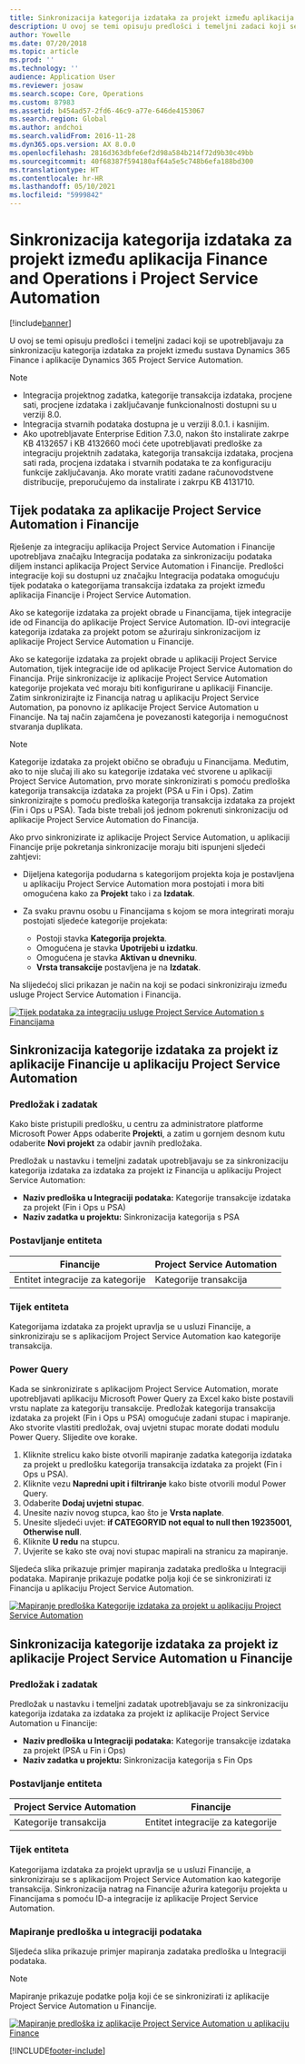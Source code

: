 ```yaml
---
title: Sinkronizacija kategorija izdataka za projekt između aplikacija Finance and Operations i Project Service Automation
description: U ovoj se temi opisuju predlošci i temeljni zadaci koji se upotrebljavaju za sinkronizaciju kategorija izdataka za projekt između sustava Microsoft Dynamics 365 Finance i aplikacije Dynamics 365 Project Service Automation.
author: Yowelle
ms.date: 07/20/2018
ms.topic: article
ms.prod: ''
ms.technology: ''
audience: Application User
ms.reviewer: josaw
ms.search.scope: Core, Operations
ms.custom: 87983
ms.assetid: b454ad57-2fd6-46c9-a77e-646de4153067
ms.search.region: Global
ms.author: andchoi
ms.search.validFrom: 2016-11-28
ms.dyn365.ops.version: AX 8.0.0
ms.openlocfilehash: 2816d363dbfe6ef2d98a584b214f72d9b30c49bb
ms.sourcegitcommit: 40f68387f594180af64a5e5c748b6efa188bd300
ms.translationtype: HT
ms.contentlocale: hr-HR
ms.lasthandoff: 05/10/2021
ms.locfileid: "5999842"
---
```

# <a name="synchronize-project-expense-categories-between-finance-and-operations-and-project-service-automation"></a>Sinkronizacija kategorija izdataka za projekt između aplikacija Finance and Operations i Project Service Automation

[!include[banner](../includes/banner.md)]

U ovoj se temi opisuju predlošci i temeljni zadaci koji se upotrebljavaju za sinkronizaciju kategorija izdataka za projekt između sustava Dynamics 365 Finance i aplikacije Dynamics 365 Project Service Automation.

> [!NOTE]
> - Integracija projektnog zadatka, kategorije transakcija izdataka, procjene sati, procjene izdataka i zaključavanje funkcionalnosti dostupni su u verziji 8.0.
> - Integracija stvarnih podataka dostupna je u verziji 8.0.1. i kasnijim.
> - Ako upotrebljavate Enterprise Edition 7.3.0, nakon što instalirate zakrpe KB 4132657 i KB 4132660 moći ćete upotrebljavati predloške za integraciju projektnih zadataka, kategorija transakcija izdataka, procjena sati rada, procjena izdataka i stvarnih podataka te za konfiguraciju funkcije zaključavanja. Ako morate vratiti zadane računovodstvene distribucije, preporučujemo da instalirate i zakrpu KB 4131710.

## <a name="data-flow-for-project-service-automation-and-finance"></a>Tijek podataka za aplikacije Project Service Automation i Financije

Rješenje za integraciju aplikacija Project Service Automation i Financije upotrebljava značajku Integracija podataka za sinkronizaciju podataka diljem instanci aplikacija Project Service Automation i Financije. Predlošci integracije koji su dostupni uz značajku Integracija podataka omogućuju tijek podataka o kategorijama transakcija izdataka za projekt između aplikacija Financije i Project Service Automation.

Ako se kategorije izdataka za projekt obrade u Financijama, tijek integracije ide od Financija do aplikacije Project Service Automation. ID-ovi integracije kategorija izdataka za projekt potom se ažuriraju sinkronizacijom iz aplikacije Project Service Automation u Financije.

Ako se kategorije izdataka za projekt obrade u aplikaciji Project Service Automation, tijek integracije ide od aplikacije Project Service Automation do Financija. Prije sinkronizacije iz aplikacije Project Service Automation kategorije projekata već moraju biti konfigurirane u aplikaciji Financije. Zatim sinkronizirajte iz Financija natrag u aplikaciju Project Service Automation, pa ponovno iz aplikacije Project Service Automation u Financije. Na taj način zajamčena je povezanosti kategorija i nemogućnost stvaranja duplikata.

> [!NOTE]
> Kategorije izdataka za projekt obično se obrađuju u Financijama. Međutim, ako to nije slučaj ili ako su kategorije izdataka već stvorene u aplikaciji Project Service Automation, prvo morate sinkronizirati s pomoću predloška kategorija transakcija izdataka za projekt (PSA u Fin i Ops). Zatim sinkronizirajte s pomoću predloška kategorija transakcija izdataka za projekt (Fin i Ops u PSA). Tada biste trebali još jednom pokrenuti sinkronizaciju od aplikacije Project Service Automation do Financija.
>
> Ako prvo sinkronizirate iz aplikacije Project Service Automation, u aplikaciji Financije prije pokretanja sinkronizacije moraju biti ispunjeni sljedeći zahtjevi:
>
> - Dijeljena kategorija podudarna s kategorijom projekta koja je postavljena u aplikaciju Project Service Automation mora postojati i mora biti omogućena kako za **Projekt** tako i za **Izdatak**.
> - Za svaku pravnu osobu u Financijama s kojom se mora integrirati moraju postojati sljedeće kategorije projekata:
>
>     - Postoji stavka **Kategorija projekta**. 
>     - Omogućena je stavka **Upotrijebi u izdatku**.
>     - Omogućena je stavka **Aktivan u dnevniku**.
>     - **Vrsta transakcije** postavljena je na **Izdatak**.

Na slijedećoj slici prikazan je način na koji se podaci sinkroniziraju između usluge Project Service Automation i Financija.

[![Tijek podataka za integraciju usluge Project Service Automation s Financijama](./media/ProjectExpenseCategoriesFlow.png)](./media/ProjectExpenseCategoriesFlow.png)

## <a name="project-expense-category-synchronization-from-finance-to-project-service-automation"></a>Sinkronizacija kategorije izdataka za projekt iz aplikacije Financije u aplikaciju Project Service Automation

### <a name="template-and-task"></a>Predložak i zadatak

Kako biste pristupili predlošku, u centru za administratore platforme Microsoft Power Apps odaberite **Projekti**, a zatim u gornjem desnom kutu odaberite **Novi projekt** za odabir javnih predložaka.

Predložak u nastavku i temeljni zadatak upotrebljavaju se za sinkronizaciju kategorija izdataka za izdataka za projekt iz Financija u aplikaciju Project Service Automation:

- **Naziv predloška u Integraciji podataka:** Kategorije transakcije izdataka za projekt (Fin i Ops u PSA)
- **Naziv zadatka u projektu:** Sinkronizacija kategorija s PSA

### <a name="entity-set"></a>Postavljanje entiteta

| Financije                           | Project Service Automation |
|-----------------------------------|----------------------------|
| Entitet integracije za kategorije | Kategorije transakcija     |

### <a name="entity-flow"></a>Tijek entiteta

Kategorijama izdataka za projekt upravlja se u usluzi Financije, a sinkroniziraju se s aplikacijom Project Service Automation kao kategorije transakcija.

### <a name="power-query"></a>Power Query

Kada se sinkronizirate s aplikacijom Project Service Automation, morate upotrebljavati aplikaciju Microsoft Power Query za Excel kako biste postavili vrstu naplate za kategoriju transakcije. Predložak kategorija transakcija izdataka za projekt (Fin i Ops u PSA) omogućuje zadani stupac i mapiranje. Ako stvorite vlastiti predložak, ovaj uvjetni stupac morate dodati modulu Power Query. Slijedite ove korake.

1. Kliknite strelicu kako biste otvorili mapiranje zadatka kategorija izdataka za projekt u predlošku kategorija transakcija izdataka za projekt (Fin i Ops u PSA).
2. Kliknite vezu **Napredni upit i filtriranje** kako biste otvorili modul Power Query.
2. Odaberite **Dodaj uvjetni stupac**.
3. Unesite naziv novog stupca, kao što je **Vrsta naplate**.
4. Unesite sljedeći uvjet: **if CATEGORYID not equal to null then 19235001, Otherwise null**.
5. Kliknite **U redu** na stupcu.
6. Uvjerite se kako ste ovaj novi stupac mapirali na stranicu za mapiranje.

Sljedeća slika prikazuje primjer mapiranja zadataka predloška u Integraciji podataka. Mapiranje prikazuje podatke polja koji će se sinkronizirati iz Financija u aplikaciju Project Service Automation.

[![Mapiranje predloška Kategorije izdataka za projekt u aplikaciju Project Service Automation](./media/ProjectExpenseCategoriesToPSAMapping.jpg)](./media/ProjectExpenseCategoriesToPSAMapping.jpg)

## <a name="project-expense-category-synchronization-from-project-service-automation-to-finance"></a>Sinkronizacija kategorije izdataka za projekt iz aplikacije Project Service Automation u Financije

### <a name="template-and-task"></a>Predložak i zadatak

Predložak u nastavku i temeljni zadatak upotrebljavaju se za sinkronizaciju kategorija izdataka za izdataka za projekt iz aplikacije Project Service Automation u Financije:

- **Naziv predloška u Integraciji podataka:** Kategorije transakcije izdataka za projekt (PSA u Fin i Ops)
- **Naziv zadatka u projektu:** Sinkronizacija kategorija s Fin Ops

### <a name="entity-set"></a>Postavljanje entiteta

| Project Service Automation | Financije                           |
|----------------------------|-----------------------------------|
| Kategorije transakcija     | Entitet integracije za kategorije |

### <a name="entity-flow"></a>Tijek entiteta

Kategorijama izdataka za projekt upravlja se u usluzi Financije, a sinkroniziraju se s aplikacijom Project Service Automation kao kategorije transakcija. Sinkronizacija natrag na Financije ažurira kategoriju projekta u Financijama s pomoću ID-a integracije iz aplikacije Project Service Automation.

### <a name="template-mapping-in-data-integration"></a>Mapiranje predloška u integraciji podataka

Sljedeća slika prikazuje primjer mapiranja zadataka predloška u Integraciji podataka.

> [!NOTE]
> Mapiranje prikazuje podatke polja koji će se sinkronizirati iz aplikacije Project Service Automation u Financije.

[![Mapiranje predloška iz aplikacije Project Service Automation u aplikaciju Finance](./media/ProjectExpenseCategoriesToFinOpsMapping.jpg)](./media/ProjectExpenseCategoriesToFinOpsMapping.jpg)


[!INCLUDE[footer-include](../includes/footer-banner.md)]